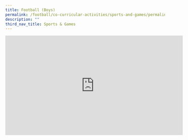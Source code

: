```yaml
---
title: Football (Boys)
permalink: /football/co-curricular-activities/sports-and-games/permalink/
description: ""
third_nav_title: Sports & Games
---
```

<iframe width="560" height="315" src="https://www.youtube.com/embed/xQ5b7OvW1w8" title="YouTube video player" frameborder="0" allow="accelerometer; autoplay; clipboard-write; encrypted-media; gyroscope; picture-in-picture" allowfullscreen></iframe>